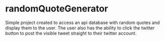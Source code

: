 # randomQuoteGenerator

Simple project created to access an api database with random quotes and display them to the user. The user also has the ability to click the twitter button to post the visible tweet straight to their twitter account.
